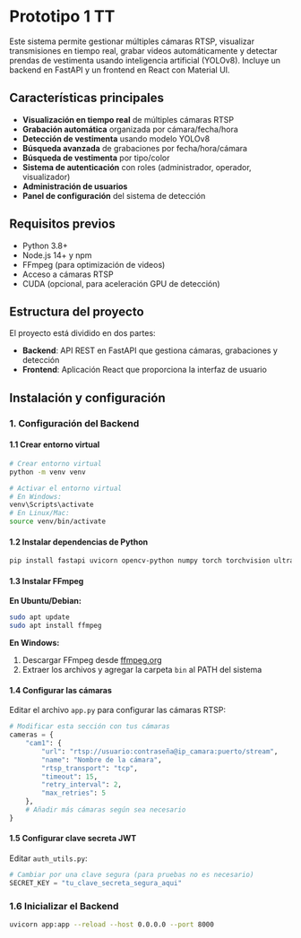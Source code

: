# Prototipo 1 TT 
Este sistema permite gestionar múltiples cámaras RTSP, visualizar transmisiones en tiempo real, grabar videos automáticamente y detectar prendas de vestimenta usando inteligencia artificial (YOLOv8). Incluye un backend en FastAPI y un frontend en React con Material UI.

## Características principales

- **Visualización en tiempo real** de múltiples cámaras RTSP
- **Grabación automática** organizada por cámara/fecha/hora
- **Detección de vestimenta** usando modelo YOLOv8
- **Búsqueda avanzada** de grabaciones por fecha/hora/cámara
- **Búsqueda de vestimenta** por tipo/color
- **Sistema de autenticación** con roles (administrador, operador, visualizador)
- **Administración de usuarios**
- **Panel de configuración** del sistema de detección

## Requisitos previos

- Python 3.8+ 
- Node.js 14+ y npm 
- FFmpeg (para optimización de videos)
- Acceso a cámaras RTSP
- CUDA (opcional, para aceleración GPU de detección)

## Estructura del proyecto

El proyecto está dividido en dos partes:

- **Backend**: API REST en FastAPI que gestiona cámaras, grabaciones y detección
- **Frontend**: Aplicación React que proporciona la interfaz de usuario

## Instalación y configuración

### 1. Configuración del Backend

#### 1.1 Crear entorno virtual

```bash
# Crear entorno virtual
python -m venv venv

# Activar el entorno virtual
# En Windows:
venv\Scripts\activate
# En Linux/Mac:
source venv/bin/activate
```

#### 1.2 Instalar dependencias de Python

```bash
pip install fastapi uvicorn opencv-python numpy torch torchvision ultralytics python-jose[cryptography] passlib bcrypt python-multipart websockets
```

#### 1.3 Instalar FFmpeg

**En Ubuntu/Debian:**
```bash
sudo apt update
sudo apt install ffmpeg
```

**En Windows:**
1. Descargar FFmpeg desde [ffmpeg.org](https://ffmpeg.org/download.html)
2. Extraer los archivos y agregar la carpeta `bin` al PATH del sistema

#### 1.4 Configurar las cámaras

Editar el archivo `app.py` para configurar las cámaras RTSP:

```python
# Modificar esta sección con tus cámaras
cameras = {
    "cam1": {
        "url": "rtsp://usuario:contraseña@ip_camara:puerto/stream",
        "name": "Nombre de la cámara",
        "rtsp_transport": "tcp",
        "timeout": 15,
        "retry_interval": 2,
        "max_retries": 5
    },
    # Añadir más cámaras según sea necesario
}
```

#### 1.5 Configurar clave secreta JWT

Editar `auth_utils.py`:

```python
# Cambiar por una clave segura (para pruebas no es necesario)
SECRET_KEY = "tu_clave_secreta_segura_aqui"
```

### 1.6 Inicializar el Backend

```bash
uvicorn app:app --reload --host 0.0.0.0 --port 8000
```





